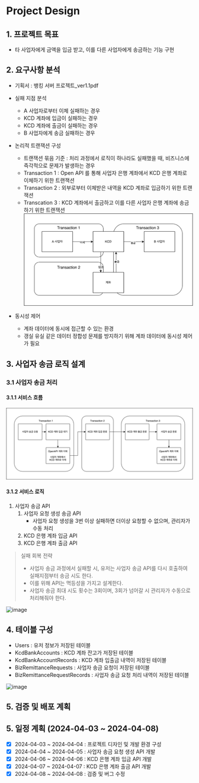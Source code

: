 # Project Design

## 1. 프로젝트 목표
- 타 사업자에게 금액을 입금 받고, 이를 다른 사업자에게 송금하는 기능 구현

## 2. 요구사항 분석
- 기획서 : 뱅킹 서버 프로젝트_ver1.1pdf
- 실패 지점 분석
  - A 사업자로부터 이체 실패하는 경우
  - KCD 계좌에 입금이 실패하는 경우 
  - KCD 계좌에 출금이 실패하는 경우 
  - B 사업자에게 송금 실패하는 경우
- 논리적 트랜잭션 구성
  - 트랜잭션 묶음 기준 : 처리 과정에서 로직이 하나라도 실패했을 때, 비즈니스에 즉각적으로 문제가 발생하는 경우
  - Transaction 1 : Open API 를 통해 사업자 은행 계좌에서 KCD 은행 계좌로 이체하기 위한 트랜잭션 
  - Transaction 2 : 외부로부터 이체받은 내역을 KCD 계좌로 입금하기 위한 트랜잭션
  - Transcation 3 : KCD 계좌에서 출금하고 이를 다른 사업자 은행 계좌에 송금하기 위한 트랜잭션
![image](images/사업자송금API_논리적트랜잭션구성.png)

- 동시성 제어
    - 계좌 데이터에 동시에 접근할 수 있는 환경
    - 갱실 유실 같은 데이터 정합성 문제를 방지하기 위해 계좌 데이터에 동시성 제어가 필요

## 3. 사업자 송금 로직 설계

### 3.1 사업자 송금 처리
#### 3.1.1 서비스 흐름
![image](images/사업자송금API_서비스흐름.png)

#### 3.1.2 서비스 로직
1. 사업자 송금 API
   1. 사업자 요청 생성 송금 API
      - 사업자 요청 생성을 3번 이상 실패하면 더이상 요청할 수 없으며, 관리자가 수동 처리
   2. KCD 은행 계좌 입금 API
   3. KCD 은행 계좌 출금 API

> 실패 회복 전략
> - 사업자 송금 과정에서 실패할 시, 유저는 사업자 송금 API를 다시 호출하여 실패지점부터 송금 시도 한다.  
> - 이를 위해 API는 멱등성을 가지고 설계한다.
> - 사업자 송금 최대 시도 횟수는 3회이며, 3회가 넘어갈 시 관리자가 수동으로 처리해줘야 한다.

![image](images/사업자송금API_서비스로직.png)

## 4. 테이블 구성
- Users : 유저 정보가 저장된 테이블
- KcdBankAccounts : KCD 계좌 잔고가 저장된 테이블
- KcdBankAccountRecords : KCD 계좌 입출금 내역이 저장된 테이블
- BizRemittanceRequests : 사업자 송금 요청이 저장된 테이블
- BizRemittanceRequestRecords : 사업자 송금 요청 처리 내역이 저장된 테이블

![image](images/사업자송금API_ERD.png)

## 5. 검증 및 배포 계획

## 5. 일정 계획 (2024-04-03 ~ 2024-04-08)

- [x] 2024-04-03 ~ 2024-04-04 : 프로젝트 디자인 및 개발 환경 구성 
- [X] 2024-04-04 ~ 2024-04-05 : 사업자 송금 요청 생성 API 개발
- [X] 2024-04-06 ~ 2024-04-06 : KCD 은행 계좌 입금 API 개발
- [x] 2024-04-07 ~ 2024-04-07 : KCD 은행 계좌 출금 API 개발
- [x] 2024-04-08 ~ 2024-04-08 : 검증 및 버그 수정